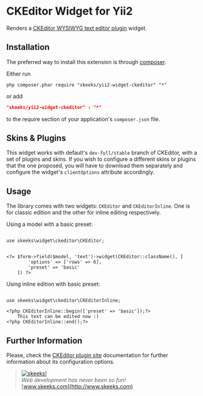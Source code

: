 CKEditor Widget for Yii2
========================

Renders a [CKEditor WYSIWYG text editor plugin](http://www.ckeditor.com) widget.

Installation
------------
The preferred way to install this extension is through [composer](http://getcomposer.org/download/).

Either run

```
php composer.phar require "skeeks/yii2-widget-ckeditor" "*"
```
or add

```json
"skeeks/yii2-widget-ckeditor" : "*"
```

to the require section of your application's `composer.json` file.

Skins & Plugins
---------------

This widget works with default's `dev-full/stable` branch of CKEditor, with a set of plugins and skins. If you wish to
configure a different skins or plugins that the one proposed, you will have to download them separately and configure
the widget's `clientOptions` attribute accordingly.


Usage
-----
The library comes with two widgets: `CKEditor` and `CKEditorInline`. One is for classic edition and the other for inline
editing respectively.

Using a model with a basic preset:

```

use skeeks\widget\ckeditor\CKEditor;


<?= $form->field($model, 'text')->widget(CKEditor::className(), [
		'options' => ['rows' => 6],
		'preset' => 'basic'
	]) ?>
```
Using inline edition with basic preset:

```

use skeeks\widget\ckeditor\CKEditorInline;

<?php CKEditorInline::begin(['preset' => 'basic']);?>
	This text can be edited now :)
<?php CKEditorInline::end();?>
```

Further Information
-------------------
Please, check the [CKEditor plugin site](http://www.ckeditor.com) documentation for further information about its configuration options.


> [![skeeks!](https://gravatar.com/userimage/74431132/13d04d83218593564422770b616e5622.jpg)](http://www.skeeks.com)  
<i>Web development has never been so fun!</i>  
[www.skeeks.com](http://www.skeeks.com)
